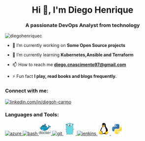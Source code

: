<h1 align="center">Hi 👋, I'm Diego Henrique</h1>
<h3 align="center">A passionate DevOps Analyst from technology</h3>

<p align="left"> <img src="https://komarev.com/ghpvc/?username=diegohenriquec&label=Profile%20views&color=0e75b6&style=flat" alt="diegohenriquec" /> </p>

- 🔭 I’m currently working on **Some Open Source projects**

- 🌱 I’m currently learning **Kubernetes,Ansible and Terraform**

- 📫 How to reach me **diego.cnascimento97@gmail.com**

- ⚡ Fun fact **I play, read books and blogs frequently.**

<h3 align="left">Connect with me:</h3>
<p align="left">
<a href="https://www.linkedin.com/in/diegoh-carmo/" target="blank"><img align="center" src="https://cdn.jsdelivr.net/npm/simple-icons@3.0.1/icons/linkedin.svg" alt="linkedin.com/in/diegoh-carmo" height="30" width="40" /></a>
</p>

<h3 align="left">Languages and Tools:</h3>
<p align="left"> <a href="https://azure.microsoft.com/en-in/" target="_blank"> <img src="https://www.vectorlogo.zone/logos/microsoft_azure/microsoft_azure-icon.svg" alt="azure" width="40" height="40"/> </a> <a href="https://www.gnu.org/software/bash/" target="_blank"> <img src="https://www.vectorlogo.zone/logos/gnu_bash/gnu_bash-icon.svg" alt="bash" width="40" height="40"/> </a> <a href="https://www.docker.com/" target="_blank"> <img src="https://raw.githubusercontent.com/devicons/devicon/master/icons/docker/docker-original-wordmark.svg" alt="docker" width="40" height="40"/> </a> <a href="https://git-scm.com/" target="_blank"> <img src="https://www.vectorlogo.zone/logos/git-scm/git-scm-icon.svg" alt="git" width="40" height="40"/> </a> <a href="https://golang.org" target="_blank"> <img src="https://raw.githubusercontent.com/devicons/devicon/master/icons/go/go-original.svg" alt="go" width="40" height="40"/> </a> <a href="https://www.jenkins.io" target="_blank"> <img src="https://www.vectorlogo.zone/logos/jenkins/jenkins-icon.svg" alt="jenkins" width="40" height="40"/> </a> <a href="https://www.linux.org/" target="_blank"> <img src="https://raw.githubusercontent.com/devicons/devicon/master/icons/linux/linux-original.svg" alt="linux" width="40" height="40"/> </a> <a href="https://www.python.org" target="_blank"> <img src="https://raw.githubusercontent.com/devicons/devicon/master/icons/python/python-original.svg" alt="python" width="40" height="40"/> </a> </p>
